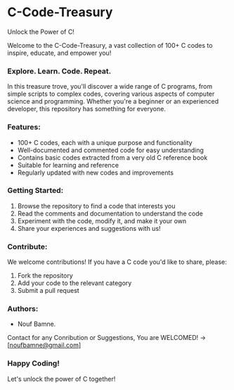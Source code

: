 # C-Code-Treasury
Unlock the Power of C!

Welcome to the C-Code-Treasury, a vast collection of 100+ C codes to inspire, educate, and empower you!

### Explore. Learn. Code. Repeat.

In this treasure trove, you'll discover a wide range of C programs, from simple scripts to complex codes, covering various aspects of computer science and programming. Whether you're a beginner or an experienced developer, this repository has something for everyone.

### Features:
- 100+ C codes, each with a unique purpose and functionality
- Well-documented and commented code for easy understanding
- Contains basic codes extracted from a very old C reference book 
- Suitable for learning and reference
- Regularly updated with new codes and improvements

### Getting Started:
1. Browse the repository to find a code that interests you
2. Read the comments and documentation to understand the code
3. Experiment with the code, modify it, and make it your own
4. Share your experiences and suggestions with us!

### Contribute:
We welcome contributions! If you have a C code you'd like to share, please:

1. Fork the repository
2. Add your code to the relevant category
3. Submit a pull request

### Authors:
- Nouf Bamne.

Contact for any Conribution or Suggestions, You are WELCOMED!
->[noufbamne@gmail.com]

### Happy Coding!

Let's unlock the power of C together!
